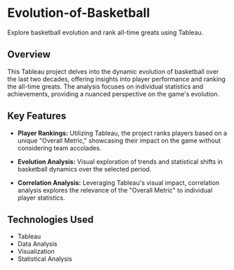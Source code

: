 # Evolution-of-Basketball
Explore basketball evolution and rank all-time greats using Tableau.

## Overview

This Tableau project delves into the dynamic evolution of basketball over the last two decades, offering insights into player performance and ranking the all-time greats. The analysis focuses on individual statistics and achievements, providing a nuanced perspective on the game's evolution.

## Key Features

- **Player Rankings:** Utilizing Tableau, the project ranks players based on a unique "Overall Metric," showcasing their impact on the game without considering team accolades.
  
- **Evolution Analysis:** Visual exploration of trends and statistical shifts in basketball dynamics over the selected period.

- **Correlation Analysis:** Leveraging Tableau's visual impact, correlation analysis explores the relevance of the "Overall Metric" to individual player statistics.

## Technologies Used

- Tableau
- Data Analysis
- Visualization
- Statistical Analysis
